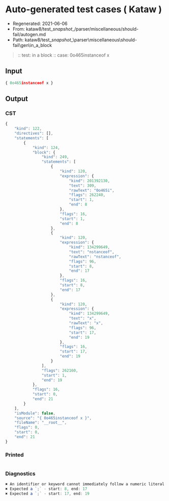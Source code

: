 # Auto-generated test cases ( Kataw )
- Regenerated: 2021-06-06
- From: kataw8/test\__snapshot__/parser/miscellaneous/should-fail/autogen.md
- Path: kataw8/test\__snapshot__\parser\miscellaneous\should-fail\gen\in_a_block
> :: test: in a block
> :: case: 0o465instanceof x
## Input

`````js
{ 0o465instanceof x }
`````
## Output

### CST

```javascript
{
    "kind": 122,
    "directives": [],
    "statements": [
        {
            "kind": 124,
            "block": {
                "kind": 249,
                "statements": [
                    {
                        "kind": 120,
                        "expression": {
                            "kind": 201392130,
                            "text": 309,
                            "rawText": "0o465i",
                            "flags": 262240,
                            "start": 1,
                            "end": 8
                        },
                        "flags": 16,
                        "start": 1,
                        "end": 8
                    },
                    {
                        "kind": 120,
                        "expression": {
                            "kind": 134299649,
                            "text": "nstanceof",
                            "rawText": "nstanceof",
                            "flags": 96,
                            "start": 8,
                            "end": 17
                        },
                        "flags": 16,
                        "start": 8,
                        "end": 17
                    },
                    {
                        "kind": 120,
                        "expression": {
                            "kind": 134299649,
                            "text": "x",
                            "rawText": "x",
                            "flags": 96,
                            "start": 17,
                            "end": 19
                        },
                        "flags": 16,
                        "start": 17,
                        "end": 19
                    }
                ],
                "flags": 262160,
                "start": 1,
                "end": 19
            },
            "flags": 16,
            "start": 0,
            "end": 21
        }
    ],
    "isModule": false,
    "source": "{ 0o465instanceof x }",
    "fileName": "__root__",
    "flags": 0,
    "start": 0,
    "end": 21
}
```

### Printed

```javascript

```

### Diagnostics

```javascript
✖ An identifier or keyword cannot immediately follow a numeric literal - start: 1, end: 2
✖ Expected a `;` - start: 8, end: 17
✖ Expected a `;` - start: 17, end: 19

```

